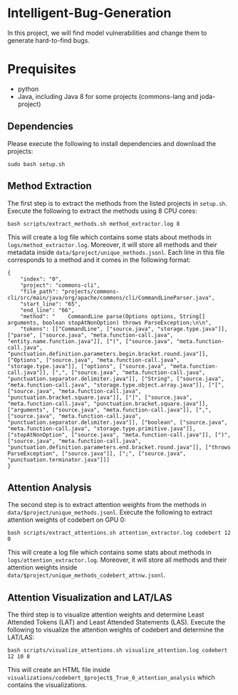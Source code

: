 # Intelligent-Bug-Generation
In this project, we will find model vulnerabilities and change them to generate hard-to-find bugs.


# Prequisites
- python
- Java, including Java 8 for some projects (commons-lang and joda-project)

## Dependencies
Please execute the following to install dependencies and download the projects:

`sudo bash setup.sh`

## Method Extraction
The first step is to extract the methods from the listed projects in `setup.sh`. Execute the following to extract the methods using 8 CPU cores:

`bash scripts/extract_methods.sh method_extractor.log 8`

This will create a log file which contains some stats about methods in `logs/method_extractor.log`. Moreover, it will store all methods and their metadata inside `data/$project/unique_methods.jsonl`. Each line in this file corresponds to a method and it comes in the following format:

```
{
    "index": "0", 
    "project": "commons-cli", 
    "file_path": "projects/commons-cli/src/main/java/org/apache/commons/cli/CommandLineParser.java", 
    "start_line": "65", 
    "end_line": "66", 
    "method": "    CommandLine parse(Options options, String[] arguments, boolean stopAtNonOption) throws ParseException;\n\n", 
    "tokens": [["CommandLine", ["source.java", "storage.type.java"]], ["parse", ["source.java", "meta.function-call.java", "entity.name.function.java"]], ["(", ["source.java", "meta.function-call.java", "punctuation.definition.parameters.begin.bracket.round.java"]], ["Options", ["source.java", "meta.function-call.java", "storage.type.java"]], ["options", ["source.java", "meta.function-call.java"]], [",", ["source.java", "meta.function-call.java", "punctuation.separator.delimiter.java"]], ["String", ["source.java", "meta.function-call.java", "storage.type.object.array.java"]], ["[", ["source.java", "meta.function-call.java", "punctuation.bracket.square.java"]], ["]", ["source.java", "meta.function-call.java", "punctuation.bracket.square.java"]], ["arguments", ["source.java", "meta.function-call.java"]], [",", ["source.java", "meta.function-call.java", "punctuation.separator.delimiter.java"]], ["boolean", ["source.java", "meta.function-call.java", "storage.type.primitive.java"]], ["stopAtNonOption", ["source.java", "meta.function-call.java"]], [")", ["source.java", "meta.function-call.java", "punctuation.definition.parameters.end.bracket.round.java"]], ["throws ParseException", ["source.java"]], [";", ["source.java", "punctuation.terminator.java"]]]
}
```

## Attention Analysis
The second step is to extract attention weights from the methods in `data/$project/unique_methods.jsonl`. Execute the following to extract attention weights of codebert on GPU 0:

`bash scripts/extract_attentions.sh attention_extractor.log codebert 12 0`

This will create a log file which contains some stats about methods in `logs/attention_extractor.log`. Moreover, it will store all methods and their attention weights inside `data/$project/unique_methods_codebert_attnw.jsonl`.

## Attention Visualization and LAT/LAS
The third step is to visualize attention weights and determine Least Attended Tokens (LAT) and Least Attended Statements (LAS). Execute the following to visualize the attention weights of codebert and determine the LAT/LAS:

`bash scripts/visualize_attentions.sh visualize_attention.log codebert 12 10 8`

This will create an HTML file inside `visualizations/codebert_$project$_True_0_attention_analysis` which contains the visualizations.
